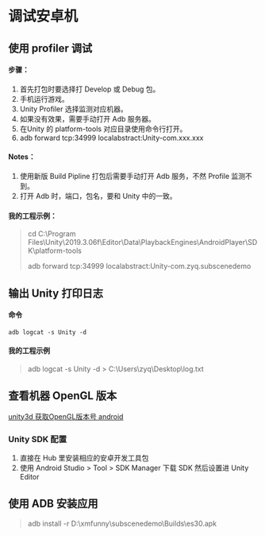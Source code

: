 # 调试安卓机

## 使用 profiler 调试

#### 步骤：

1. 首先打包时要选择打 Develop 或 Debug 包。
2. 手机运行游戏。
3. Unity Profiler 选择监测对应机器。
4. 如果没有效果，需要手动打开 Adb 服务器。
5. 在Unity 的 platform-tools 对应目录使用命令行打开。
6. adb forward tcp:34999 localabstract:Unity-com.xxx.xxx

#### Notes：

1. 使用新版 Build Pipline 打包后需要手动打开 Adb 服务，不然 Profile 监测不到。
2. 打开 Adb 时，端口，包名，要和 Unity 中的一致。

#### 我的工程示例：

> cd C:\Program Files\Unity\2019.3.06f\Editor\Data\PlaybackEngines\AndroidPlayer\SDK\platform-tools
>
> adb forward tcp:34999 localabstract:Unity-com.zyq.subscenedemo

## 输出 Unity 打印日志

#### 命令

`adb logcat -s Unity -d`

#### 我的工程示例

> adb logcat -s Unity -d > C:\Users\zyq\Desktop\log.txt

## 查看机器 OpenGL 版本

[unity3d 获取OpenGL版本号 android](https://blog.csdn.net/qqo\_aa/article/details/95215532)

### Unity SDK 配置

1. 直接在 Hub 里安装相应的安卓开发工具包
2. 使用 Android Studio > Tool > SDK Manager 下载 SDK 然后设置进 Unity Editor

## 使用 ADB 安装应用

> adb install -r D:\xmfunny\subscenedemo\Builds\es30.apk

